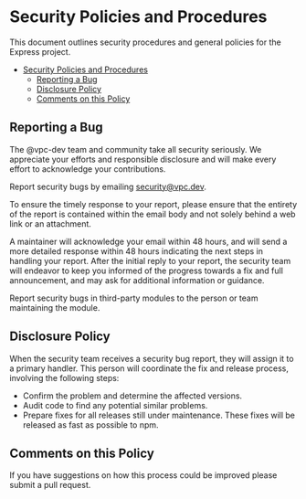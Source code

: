 # Security Policies and Procedures

This document outlines security procedures and general policies for the Express
project.

<!-- TOC -->
* [Security Policies and Procedures](#security-policies-and-procedures)
  * [Reporting a Bug](#reporting-a-bug)
  * [Disclosure Policy](#disclosure-policy)
  * [Comments on this Policy](#comments-on-this-policy)
<!-- TOC -->

## Reporting a Bug

The @vpc-dev team and community take all security seriously. We appreciate your efforts and responsible disclosure and will make every effort to acknowledge your contributions.

Report security bugs by emailing security@vpc.dev.

To ensure the timely response to your report, please ensure that the entirety of the report is contained within the email body and not solely behind a web link or an attachment.

A maintainer will acknowledge your email within 48 hours, and will send a more detailed response within 48 hours indicating the next steps in handling your report. After the initial reply to your report, the security team will endeavor to keep you informed of the progress towards a fix and full announcement, and may ask for additional information or guidance.

Report security bugs in third-party modules to the person or team maintaining the module.

## Disclosure Policy

When the security team receives a security bug report, they will assign it to a primary handler. This person will coordinate the fix and release process, involving the following steps:

  * Confirm the problem and determine the affected versions.
  * Audit code to find any potential similar problems.
  * Prepare fixes for all releases still under maintenance. These fixes will be released as fast as possible to npm.

## Comments on this Policy

If you have suggestions on how this process could be improved please submit a pull request.
